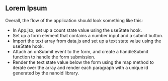 ## Lorem Ipsum

Overall, the flow of the application should look something like this:

- In App.jsx, set up a count state value using the useState hook.
- Set up a form element that contains a number input and a submit button.
- Import the text array from data.js and set up a text state value using the useState hook.
- Attach an onSubmit event to the form, and create a handleSubmit function to handle the form submission.
- Render the text state value below the form using the map method to iterate over the array and render each paragraph with a unique id generated by the nanoid library.
